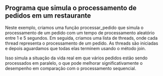 ## Programa que simula o processamento de pedidos em um restaurante

Neste exemplo, criamos uma função processar_pedido que simula o processamento de um pedido com um tempo de processamento aleatório entre 1 e 5 segundos. 
Em seguida, criamos uma lista de threads, onde cada thread representa o processamento de um pedido. 
As threads são iniciadas e depois aguardamos que todas elas terminem usando o método join.

Isso simula a situação da vida real em que vários pedidos estão sendo processados em paralelo, o que pode melhorar significativamente o desempenho em comparação com o processamento sequencial.